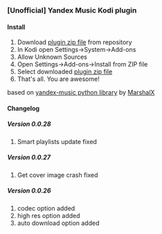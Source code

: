 ### [Unofficial] Yandex Music Kodi plugin
#### Install
1. Download [plugin zip file][plugin_zip] from repository
2. In Kodi open Settings->System->Add-ons
3. Allow Unknown Sources
4. Open Settings->Add-ons->Install from ZIP file
5. Select downloaded [plugin zip file][plugin_zip]
6. That's all. You are awesome!   

based on [yandex-music python library][ym_lib] by [MarshalX](https://github.com/MarshalX)


[plugin_zip]: https://github.com/Angel777d/kodi.plugin.yandex-music/raw/master/bin/kodi.plugin.yandex-music-0.0.28.zip
[ym_lib]: https://github.com/MarshalX/yandex-music-api

#### Changelog
##### Version 0.0.28
1. Smart playlists update fixed

##### Version 0.0.27
1. Get cover image crash fixed 

##### Version 0.0.26
1. codec option added
2. high res option added
3. auto download option added